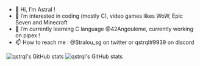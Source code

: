 - 👋 Hi, I’m Astral ! 
- 👀 I’m interested in coding (mostly C), video games likes WoW, Epic Seven and Minecraft
- 🌱 I’m currently learning C language @42Angouleme, currently working on pipex !
- 📫 How to reach me : @Stralou_sg on twitter or qstrql#9939 on discord

![qstrql's GitHub stats](https://github-readme-stats.vercel.app/api/top-langs/?username=qstrql&hide=java,html,css&layout=compact&theme=tokyonight&hide_title=false])
![qstrql's GitHub stats](https://github-readme-stats.vercel.app/api?username=qstrql&theme=tokyonight&show_icons=true&hide_rank=true&hide=issues&hide_title=true)
<!---
qstrql/qstrql is a ✨ special ✨ repository because its `README.md` (this file) appears on your GitHub profile.
You can click the Preview link to take a look at your changes.
--->
